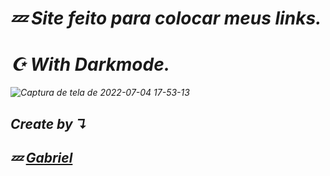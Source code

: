 # <i>💤 Site feito para colocar meus links.<br/> 
# ☪ With Darkmode. 

![Captura de tela de 2022-07-04 17-53-13](https://user-images.githubusercontent.com/92071360/177223365-9365615e-6f06-45cb-bd71-8d5ca349fef4.png)

## Create by  ↴
## 💤 <a href="https://instagram.com/gabrielbarrozs">Gabriel<a/>
